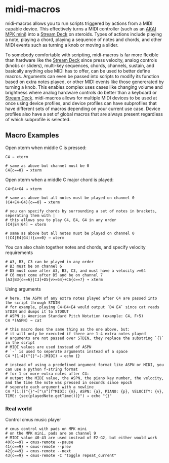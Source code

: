 # midi-macros
midi-macros allows you to run scripts triggered by actions from a MIDI capable device. This effectively turns a MIDI controller (such as an [AKAI MPK mini](https://www.akaipro.com/mpk-mini-mk3)) into a [Stream Deck](https://www.elgato.com/us/en/s/welcome-to-stream-deck) on steroids. Types of actions include playing a note, playing a chord, playing a sequence of notes and chords, and other MIDI events such as turning a knob or moving a slider.

To somebody comfortable with scripting, midi-macros is far more flexible than hardware like the [Stream Deck](https://www.elgato.com/us/en/s/welcome-to-stream-deck) since press velocity, analog controls (knobs or sliders), multi-key sequences, chords, channels, sustain, and basically anything else MIDI has to offer, can be used to better define macros. Arguments can even be passed into scripts to modify its function based on extra notes played, or other MIDI events like those genererated by turning a knob. This enables complex uses cases like changing volume and brightness where analog hardware controls do better than a keyboard or [Stream Deck](https://www.elgato.com/us/en/s/welcome-to-stream-deck). midi-macros allows for multiple MIDI devices to be used at once using device profiles, and device profiles can have subprofiles that have different sets of macros depending on your current use case. Device profiles also have a set of global macros that are always present regardless of which subprofile is selected.

## Macro Examples
Open xterm when middle C is pressed:
```
C4 → xterm

# same as above but channel must be 0
C4{c==0} → xterm
```

Open xterm when a middle C major chord is played:
```
C4+E4+G4 → xterm

# same as above but all notes must be played on channel 0
(C4+E4+G4){c==0} → xterm

# you can specify chords by surrounding a set of notes in brackets, seperating them with |
# this allows you to play C4, E4, G4 in any order
[C4|E4|G4] → xterm

# same as above but all notes must be played on channel 0
([C4|E4|G4]){c==0} → xterm
```

You can also chain together notes and chords, and specify velocity requirements
```
# A3, B3, C3 can be played in any order
# B3 must be on channel 6
# D5 must come after A3, B3, C3, and must have a velocity >=64
# C6 must come after D5 and be on channel 7
[A3|B3{c==6}|C3]+D5{v>=64}+C6{c==7} → xterm
```

Using arguments
```
# here, the ASPN of any extra notes played after C4 are passed into the script through STDIN
# for example, playing C4+D4+E4 would output `D4 E4` since cat reads STDIN and dumps it to STDOUT
# ASPN is American Standard Pitch Notation (example: C4, F♯5)
C4 *(ASPN) → cat

# this macro does the same thing as the one above, but:
# it will only be executed if there are 1-4 extra notes played
# arguments are not passed over STDIN, they replace the substring `{}` in the script
# MIDI values are used instead of ASPN
# `-` is used to seperate arguments instead of a space
C4 *[1:4]("{}"→[-]MIDI) → echo {}

# instead of using a predefined argument format like ASPN or MIDI, you can use a python f-string format
# for 1 or more extra notes after C4:
# output the MIDI value, the ASPN, the piano key number, the velocity, and the time the note was pressed in seconds since epoch
# seperate each argument with a newline
C4 *[1:]("{}"→["\n"]f"MIDI: {m}, ASPN: {a}, PIANO: {p}, VELOCITY: {v}, TIME: {sec(playedNote.getTime())}") → echo "{}"
```

### Real world

Control cmus music player
```
# cmus control with pads on MPK mini
# on the MPK mini, pads are on channel 9
# MIDI value 40-43 are used instead of E2-G2, but either would work
40{c==9} → cmus-remote --pause
41{c==9} → cmus-remote --prev
42{c==9} → cmus-remote --next
43{c==9} → cmus-remote -C "toggle repeat_current"
```
